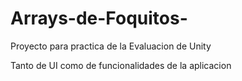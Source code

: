 # Arrays-de-Foquitos-

Proyecto para practica de la Evaluacion de Unity

Tanto de UI como de funcionalidades de la aplicacion
